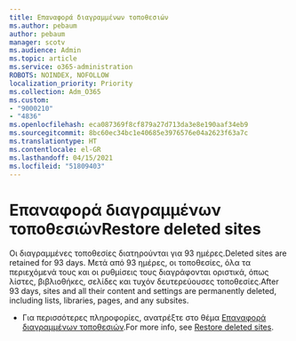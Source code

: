 ```yaml
---
title: Επαναφορά διαγραμμένων τοποθεσιών
ms.author: pebaum
author: pebaum
manager: scotv
ms.audience: Admin
ms.topic: article
ms.service: o365-administration
ROBOTS: NOINDEX, NOFOLLOW
localization_priority: Priority
ms.collection: Adm_O365
ms.custom:
- "9000210"
- "4836"
ms.openlocfilehash: eca087369f8cf879a27d713da3e8e190aaf34eb9
ms.sourcegitcommit: 8bc60ec34bc1e40685e3976576e04a2623f63a7c
ms.translationtype: HT
ms.contentlocale: el-GR
ms.lasthandoff: 04/15/2021
ms.locfileid: "51809403"
---
```

# <a name="restore-deleted-sites"></a><span data-ttu-id="2cb5e-102">Επαναφορά διαγραμμένων τοποθεσιών</span><span class="sxs-lookup"><span data-stu-id="2cb5e-102">Restore deleted sites</span></span>

<span data-ttu-id="2cb5e-103">Οι διαγραμμένες τοποθεσίες διατηρούνται για 93 ημέρες.</span><span class="sxs-lookup"><span data-stu-id="2cb5e-103">Deleted sites are retained for 93 days.</span></span> <span data-ttu-id="2cb5e-104">Μετά από 93 ημέρες, οι τοποθεσίες, όλα τα περιεχόμενά τους και οι ρυθμίσεις τους διαγράφονται οριστικά, όπως λίστες, βιβλιοθήκες, σελίδες και τυχόν δευτερεύουσες τοποθεσίες.</span><span class="sxs-lookup"><span data-stu-id="2cb5e-104">After 93 days, sites and all their content and settings are permanently deleted, including lists, libraries, pages, and any subsites.</span></span>

- <span data-ttu-id="2cb5e-105">Για περισσότερες πληροφορίες, ανατρέξτε στο θέμα [Επαναφορά διαγραμμένων τοποθεσιών](https://docs.microsoft.com/sharepoint/restore-deleted-site-collection).</span><span class="sxs-lookup"><span data-stu-id="2cb5e-105">For more info, see [Restore deleted sites](https://docs.microsoft.com/sharepoint/restore-deleted-site-collection).</span></span>
